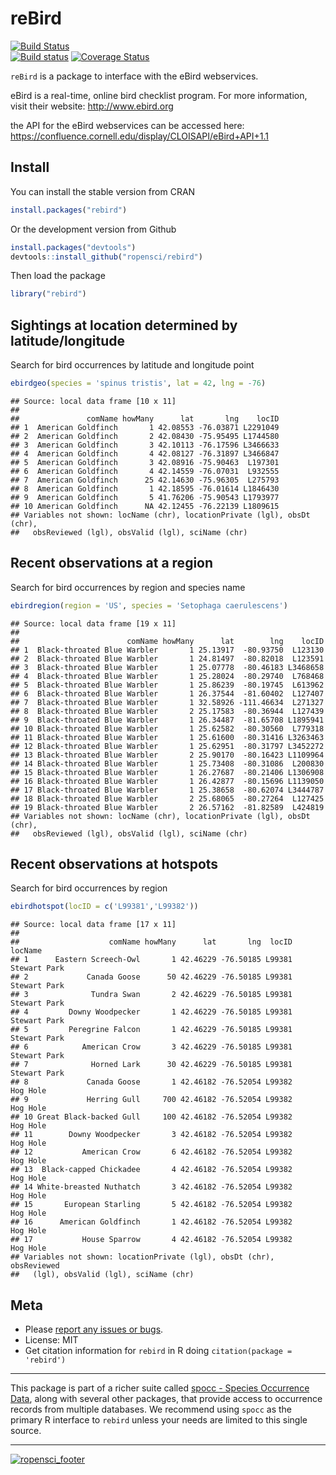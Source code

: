 reBird
======

[![Build Status](https://api.travis-ci.org/ropensci/rebird.png)](https://travis-ci.org/ropensci/rebird)  
[![Build status](https://ci.appveyor.com/api/projects/status/s3dobn991c20t2kg?svg=true)](https://ci.appveyor.com/project/sckott/rebird)
[![Coverage Status](https://coveralls.io/repos/ropensci/rebird/badge.svg)](https://coveralls.io/r/ropensci/rebird)

`reBird` is a package to interface with the eBird webservices.

eBird is a real-time, online bird checklist program. For more information, visit their website: http://www.ebird.org

the API for the eBird webservices can be accessed here: https://confluence.cornell.edu/display/CLOISAPI/eBird+API+1.1

## Install

You can install the stable version from CRAN


```r
install.packages("rebird")
```

Or the development version from Github


```r
install.packages("devtools")
devtools::install_github("ropensci/rebird")
```

Then load the package


```r
library("rebird")
```

## Sightings at location determined by latitude/longitude

Search for bird occurrences by latitude and longitude point


```r
ebirdgeo(species = 'spinus tristis', lat = 42, lng = -76)
```

```
## Source: local data frame [10 x 11]
## 
##               comName howMany      lat       lng    locID
## 1  American Goldfinch       1 42.08553 -76.03871 L2291049
## 2  American Goldfinch       2 42.08430 -75.95495 L1744580
## 3  American Goldfinch       3 42.10113 -76.17596 L3466633
## 4  American Goldfinch       4 42.08127 -76.31897 L3466847
## 5  American Goldfinch       3 42.08916 -75.90463  L197301
## 6  American Goldfinch       4 42.14559 -76.07031  L932555
## 7  American Goldfinch      25 42.14630 -75.96305  L275793
## 8  American Goldfinch       1 42.18595 -76.01614 L1846430
## 9  American Goldfinch       5 41.76206 -75.90543 L1793977
## 10 American Goldfinch      NA 42.12455 -76.22139 L1809615
## Variables not shown: locName (chr), locationPrivate (lgl), obsDt (chr),
##   obsReviewed (lgl), obsValid (lgl), sciName (chr)
```

## Recent observations at a region

Search for bird occurrences by region and species name


```r
ebirdregion(region = 'US', species = 'Setophaga caerulescens')
```

```
## Source: local data frame [19 x 11]
## 
##                        comName howMany      lat        lng    locID
## 1  Black-throated Blue Warbler       1 25.13917  -80.93750  L123130
## 2  Black-throated Blue Warbler       1 24.81497  -80.82018  L123591
## 3  Black-throated Blue Warbler       1 25.07778  -80.46183 L3468658
## 4  Black-throated Blue Warbler       1 25.28024  -80.29740  L768468
## 5  Black-throated Blue Warbler       1 25.86239  -80.19745  L613962
## 6  Black-throated Blue Warbler       1 26.37544  -81.60402  L127407
## 7  Black-throated Blue Warbler       1 32.58926 -111.46634  L271327
## 8  Black-throated Blue Warbler       2 25.17583  -80.36944  L127439
## 9  Black-throated Blue Warbler       1 26.34487  -81.65708 L1895941
## 10 Black-throated Blue Warbler       1 25.62582  -80.30560  L779318
## 11 Black-throated Blue Warbler       1 25.61600  -80.31416 L3263463
## 12 Black-throated Blue Warbler       1 25.62951  -80.31797 L3452272
## 13 Black-throated Blue Warbler       2 25.90170  -80.16423 L1109964
## 14 Black-throated Blue Warbler       1 25.73408  -80.31086  L200830
## 15 Black-throated Blue Warbler       1 26.27687  -80.21406 L1306908
## 16 Black-throated Blue Warbler       1 26.42877  -80.15696 L1139050
## 17 Black-throated Blue Warbler       1 25.38658  -80.62074 L3444787
## 18 Black-throated Blue Warbler       2 25.68065  -80.27264  L127425
## 19 Black-throated Blue Warbler       2 26.57162  -81.82589  L424819
## Variables not shown: locName (chr), locationPrivate (lgl), obsDt (chr),
##   obsReviewed (lgl), obsValid (lgl), sciName (chr)
```


## Recent observations at hotspots

Search for bird occurrences by region


```r
ebirdhotspot(locID = c('L99381','L99382'))
```

```
## Source: local data frame [17 x 11]
## 
##                    comName howMany      lat       lng  locID      locName
## 1      Eastern Screech-Owl       1 42.46229 -76.50185 L99381 Stewart Park
## 2             Canada Goose      50 42.46229 -76.50185 L99381 Stewart Park
## 3              Tundra Swan       2 42.46229 -76.50185 L99381 Stewart Park
## 4         Downy Woodpecker       1 42.46229 -76.50185 L99381 Stewart Park
## 5         Peregrine Falcon       1 42.46229 -76.50185 L99381 Stewart Park
## 6            American Crow       3 42.46229 -76.50185 L99381 Stewart Park
## 7              Horned Lark      30 42.46229 -76.50185 L99381 Stewart Park
## 8             Canada Goose       1 42.46182 -76.52054 L99382     Hog Hole
## 9             Herring Gull     700 42.46182 -76.52054 L99382     Hog Hole
## 10 Great Black-backed Gull     100 42.46182 -76.52054 L99382     Hog Hole
## 11        Downy Woodpecker       3 42.46182 -76.52054 L99382     Hog Hole
## 12           American Crow       6 42.46182 -76.52054 L99382     Hog Hole
## 13  Black-capped Chickadee       4 42.46182 -76.52054 L99382     Hog Hole
## 14 White-breasted Nuthatch       3 42.46182 -76.52054 L99382     Hog Hole
## 15       European Starling       5 42.46182 -76.52054 L99382     Hog Hole
## 16      American Goldfinch       1 42.46182 -76.52054 L99382     Hog Hole
## 17           House Sparrow       4 42.46182 -76.52054 L99382     Hog Hole
## Variables not shown: locationPrivate (lgl), obsDt (chr), obsReviewed
##   (lgl), obsValid (lgl), sciName (chr)
```


## Meta

* Please [report any issues or bugs](https://github.com/ropensci/rebird/issues).
* License: MIT
* Get citation information for `rebird` in R doing `citation(package = 'rebird')`

---
  
This package is part of a richer suite called [spocc - Species Occurrence Data](https://github.com/ropensci/spocc), along with several other packages, that provide access to occurrence records from multiple databases. We recommend using `spocc` as the primary R interface to `rebird` unless your needs are limited to this single source.

---

[![ropensci_footer](http://ropensci.org/public_images/github_footer.png)](http://ropensci.org)
